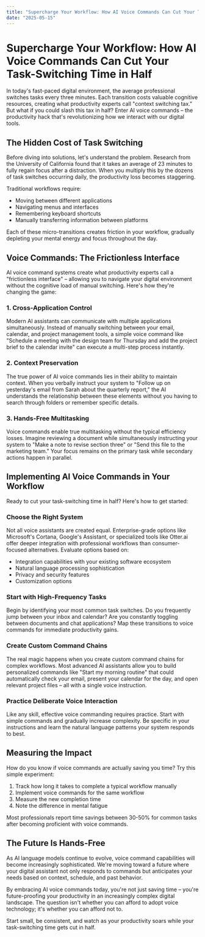```yaml
---
title: "Supercharge Your Workflow: How AI Voice Commands Can Cut Your Task-Switching Time in Half"
date: "2025-05-15"
---
```


# Supercharge Your Workflow: How AI Voice Commands Can Cut Your Task-Switching Time in Half

In today's fast-paced digital environment, the average professional switches tasks every three minutes. Each transition costs valuable cognitive resources, creating what productivity experts call "context switching tax." But what if you could slash this tax in half? Enter AI voice commands – the productivity hack that's revolutionizing how we interact with our digital tools.

## The Hidden Cost of Task Switching

Before diving into solutions, let's understand the problem. Research from the University of California found that it takes an average of 23 minutes to fully regain focus after a distraction. When you multiply this by the dozens of task switches occurring daily, the productivity loss becomes staggering.

Traditional workflows require:
- Moving between different applications
- Navigating menus and interfaces
- Remembering keyboard shortcuts
- Manually transferring information between platforms

Each of these micro-transitions creates friction in your workflow, gradually depleting your mental energy and focus throughout the day.

## Voice Commands: The Frictionless Interface

AI voice command systems create what productivity experts call a "frictionless interface" – allowing you to navigate your digital environment without the cognitive load of manual switching. Here's how they're changing the game:

### 1. Cross-Application Control

Modern AI assistants can communicate with multiple applications simultaneously. Instead of manually switching between your email, calendar, and project management tools, a simple voice command like "Schedule a meeting with the design team for Thursday and add the project brief to the calendar invite" can execute a multi-step process instantly.

### 2. Context Preservation

The true power of AI voice commands lies in their ability to maintain context. When you verbally instruct your system to "Follow up on yesterday's email from Sarah about the quarterly report," the AI understands the relationship between these elements without you having to search through folders or remember specific details.

### 3. Hands-Free Multitasking

Voice commands enable true multitasking without the typical efficiency losses. Imagine reviewing a document while simultaneously instructing your system to "Make a note to revise section three" or "Send this file to the marketing team." Your focus remains on the primary task while secondary actions happen in parallel.

## Implementing AI Voice Commands in Your Workflow

Ready to cut your task-switching time in half? Here's how to get started:

### Choose the Right System

Not all voice assistants are created equal. Enterprise-grade options like Microsoft's Cortana, Google's Assistant, or specialized tools like Otter.ai offer deeper integration with professional workflows than consumer-focused alternatives. Evaluate options based on:

- Integration capabilities with your existing software ecosystem
- Natural language processing sophistication
- Privacy and security features
- Customization options

### Start with High-Frequency Tasks

Begin by identifying your most common task switches. Do you frequently jump between your inbox and calendar? Are you constantly toggling between documents and chat applications? Map these transitions to voice commands for immediate productivity gains.

### Create Custom Command Chains

The real magic happens when you create custom command chains for complex workflows. Most advanced AI assistants allow you to build personalized commands like "Start my morning routine" that could automatically check your email, present your calendar for the day, and open relevant project files – all with a single voice instruction.

### Practice Deliberate Voice Interaction

Like any skill, effective voice commanding requires practice. Start with simple commands and gradually increase complexity. Be specific in your instructions and learn the natural language patterns your system responds to best.

## Measuring the Impact

How do you know if voice commands are actually saving you time? Try this simple experiment:

1. Track how long it takes to complete a typical workflow manually
2. Implement voice commands for the same workflow
3. Measure the new completion time
4. Note the difference in mental fatigue

Most professionals report time savings between 30-50% for common tasks after becoming proficient with voice commands.

## The Future Is Hands-Free

As AI language models continue to evolve, voice command capabilities will become increasingly sophisticated. We're moving toward a future where your digital assistant not only responds to commands but anticipates your needs based on context, schedule, and past behavior.

By embracing AI voice commands today, you're not just saving time – you're future-proofing your productivity in an increasingly complex digital landscape. The question isn't whether you can afford to adopt voice technology; it's whether you can afford not to.

Start small, be consistent, and watch as your productivity soars while your task-switching time gets cut in half.